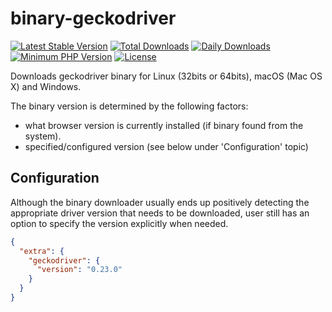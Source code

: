 # binary-geckodriver

[![Latest Stable Version](https://poser.pugx.org/vaimo/binary-geckodriver/v/stable)](https://packagist.org/packages/vaimo/binary-geckodriver)
[![Total Downloads](https://poser.pugx.org/vaimo/binary-geckodriver/downloads)](https://packagist.org/packages/vaimo/binary-geckodriver)
[![Daily Downloads](https://poser.pugx.org/vaimo/binary-geckodriver/d/daily)](https://packagist.org/packages/vaimo/binary-geckodriver)
[![Minimum PHP Version](https://img.shields.io/packagist/php-v/vaimo/binary-geckodriver.svg)](https://php.net/)
[![License](https://poser.pugx.org/vaimo/binary-geckodriver/license)](https://packagist.org/packages/vaimo/binary-geckodriver)

Downloads geckodriver binary for Linux (32bits or 64bits), macOS (Mac OS X) and Windows. 

The binary version is determined by the following factors:

* what browser version is currently installed (if binary found from the system).
* specified/configured version (see below under 'Configuration' topic)
    
## Configuration

Although the binary downloader usually ends up positively detecting the appropriate 
driver version that needs to be downloaded, user still has an option to specify the 
version explicitly when needed.

```json
{
  "extra": {
    "geckodriver": {
      "version": "0.23.0"
    }
  }
}
```
